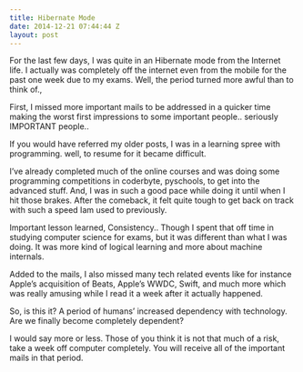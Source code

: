 ```yaml
---
title: Hibernate Mode
date: 2014-12-21 07:44:44 Z
layout: post
---
```


For the last few days, I was quite in an Hibernate mode from the Internet life. I actually was completely off the internet even from the mobile for the past one week due to my exams. Well, the period turned more awful than to think of.,

First, I missed more important mails to be addressed in a quicker time making the worst first impressions to some important people.. seriously IMPORTANT people..

If you would have referred my older posts, I was in a learning spree with programming. well, to resume for it became difficult.

I’ve already completed much of the online courses and was doing some programming competitions in coderbyte, pyschools, to get into the advanced stuff. And, I was in such a good pace while doing it until when I hit those brakes. After the comeback, it felt quite tough to get back on track with such a speed Iam used to previously.

Important lesson learned, Consistency.. Though I spent that off time in studying computer science for exams, but it was different than what I was doing. It was more kind of logical learning and more about machine internals.

Added to the mails, I also missed many tech related events like for instance Apple’s acquisition of Beats, Apple’s WWDC, Swift, and much more which was really amusing while I read it a week after it actually happened.

So, is this it? A period of humans’ increased dependency with technology. Are we finally become completely dependent?

I would say more or less. Those of you think it is not that much of a risk, take a week off computer completely. You will receive all of the important mails in that period.
